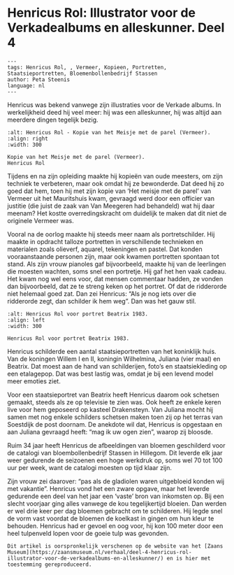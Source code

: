 # Henricus Rol: Illustrator voor de Verkadealbums en alleskunner. Deel 4

```{post} 2023-04-18
---
tags: Henricus Rol, , Vermeer, Kopieen, Portretten, Staatsieportretten, Bloemenbollenbedrijf Stassen
author: Peta Steenis
language: nl
---
```

Henricus was bekend vanwege zijn illustraties voor de Verkade albums.
In werkelijkheid deed hij veel meer: hij was een alleskunner, hij was altijd aan meerdere dingen tegelijk bezig.

```{figure} /images/HenricusRol_KopieVermeer.bmp
:alt: Henricus Rol - Kopie van het Meisje met de parel (Vermeer).
:align: right
:width: 300

Kopie van het Meisje met de parel (Vermeer).  
Henricus Rol
```

Tijdens en na zijn opleiding maakte hij kopieën van oude meesters, om zijn techniek te verbeteren, maar ook omdat hij ze bewonderde.
Dat deed hij zo goed dat hem, toen hij met zijn kopie van ‘Het meisje met de parel’ van Vermeer uit het Mauritshuis kwam, gevraagd werd door een officier van justitie (die juist de zaak van Van Meegeren had behandeld) wat hij daar meenam?
Het kostte overredingskracht om duidelijk te maken dat dit niet de originele Vermeer was.

Vooral na de oorlog maakte hij steeds meer naam als portretschilder.
Hij maakte in opdracht talloze portretten in verschillende technieken en materialen zoals olieverf, aquarel, tekeningen en pastel.
Dat konden vooraanstaande personen zijn, maar ook kwamen portretten spontaan tot stand.
Als zijn vrouw pianoles gaf bijvoorbeeld, maakte hij van de leerlingen die moesten wachten, soms snel een portretje.
Hij gaf het hen vaak cadeau.
Het kwam nog wel eens voor, dat mensen commentaar hadden, ze vonden dan bijvoorbeeld, dat ze te streng keken op het portret.
Of dat de ridderorde niet helemaal goed zat.
Dan zei Henricus: “Als je nog iets over die ridderorde zegt, dan schilder ik hem weg”.
Dan was het gauw stil.

```{figure} /images/Henricus_Rol_Beatrix_foto_1983.bmp
:alt: Henricus Rol voor portret Beatrix 1983.
:align: left
:width: 300

Henricus Rol voor portret Beatrix 1983.
```

Henricus schilderde een aantal staatsieportretten van het koninklijk huis.
Van de koningen Willem I en II, koningin Wilhelmina, Juliana (vier maal) en Beatrix.
Dat moest aan de hand van schilderijen, foto’s en staatsiekleding op een etalagepop.
Dat was best lastig was, omdat je bij een levend model meer emoties ziet.

Voor een staatsieportret van Beatrix heeft Henricus daarom ook schetsen gemaakt, steeds als ze op televisie te zien was.
Ook heeft ze enkele keren live voor hem geposeerd op kasteel Drakensteyn.
Van Juliana mocht hij samen met nog enkele schilders schetsen maken toen zij op het terras van Soestdijk de post doornam.
De anekdote wil dat, Henricus is opgestaan en aan Juliana gevraagd heeft: “mag ik uw ogen zien”, waarop zij bloosde.

Ruim 34 jaar heeft Henricus de afbeeldingen van bloemen geschilderd voor de catalogi van bloembollenbedrijf Stassen in Hillegom. Dit leverde elk jaar weer gedurende de seizoenen een hoge werkdruk op, soms wel 70 tot 100 uur per week, want de catalogi moesten op tijd klaar zijn.

Zijn vrouw zei daarover: “pas als de gladiolen waren uitgebloeid konden wij met vakantie”.
Henricus vond het een zware opgave, maar het leverde gedurende een deel van het jaar een ‘vaste’ bron van inkomsten op.
Bij een slecht voorjaar ging alles vanwege de kou tegelijkertijd bloeien.
Dan werden er wel drie keer per dag bloemen gebracht om te schilderen.
Hij legde snel de vorm vast voordat de bloemen de koelkast in gingen om hun kleur te behouden.
Henricus had er gevoel en oog voor, hij kon 100 meter door een heel tulpenveld lopen voor de goeie tulp was gevonden.

```{note}
Dit artikel is oorspronkelijk verschenen op de website van het [Zaans Museum](https://zaansmuseum.nl/verhaal/deel-4-henricus-rol-illustrator-voor-de-verkadealbums-en-alleskunner/) en is hier met toestemming gereproduceerd.
```
